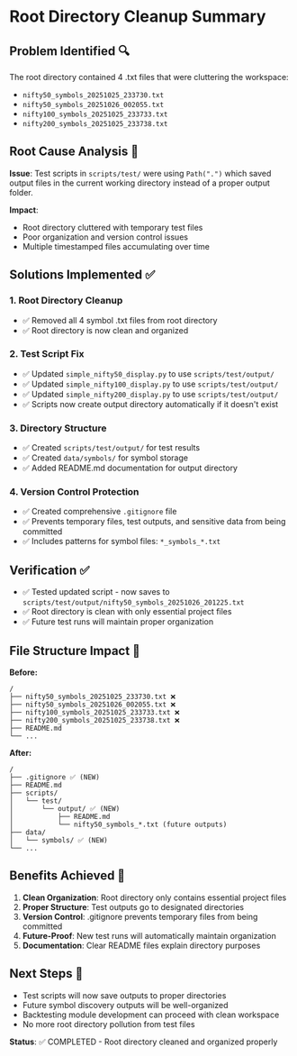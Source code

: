 # Root Directory Cleanup Summary

## Problem Identified 🔍
The root directory contained 4 .txt files that were cluttering the workspace:
- `nifty50_symbols_20251025_233730.txt`
- `nifty50_symbols_20251026_002055.txt` 
- `nifty100_symbols_20251025_233733.txt`
- `nifty200_symbols_20251025_233738.txt`

## Root Cause Analysis 🔧
**Issue**: Test scripts in `scripts/test/` were using `Path(".")` which saved output files in the current working directory instead of a proper output folder.

**Impact**: 
- Root directory cluttered with temporary test files
- Poor organization and version control issues
- Multiple timestamped files accumulating over time

## Solutions Implemented ✅

### 1. Root Directory Cleanup
- ✅ Removed all 4 symbol .txt files from root directory
- ✅ Root directory is now clean and organized

### 2. Test Script Fix
- ✅ Updated `simple_nifty50_display.py` to use `scripts/test/output/`
- ✅ Updated `simple_nifty100_display.py` to use `scripts/test/output/`
- ✅ Updated `simple_nifty200_display.py` to use `scripts/test/output/`
- ✅ Scripts now create output directory automatically if it doesn't exist

### 3. Directory Structure
- ✅ Created `scripts/test/output/` for test results
- ✅ Created `data/symbols/` for symbol storage
- ✅ Added README.md documentation for output directory

### 4. Version Control Protection
- ✅ Created comprehensive `.gitignore` file
- ✅ Prevents temporary files, test outputs, and sensitive data from being committed
- ✅ Includes patterns for symbol files: `*_symbols_*.txt`

## Verification ✅
- ✅ Tested updated script - now saves to `scripts/test/output/nifty50_symbols_20251026_201225.txt`
- ✅ Root directory is clean with only essential project files
- ✅ Future test runs will maintain proper organization

## File Structure Impact 📁

**Before:**
```
/
├── nifty50_symbols_20251025_233730.txt ❌
├── nifty50_symbols_20251026_002055.txt ❌  
├── nifty100_symbols_20251025_233733.txt ❌
├── nifty200_symbols_20251025_233738.txt ❌
├── README.md
└── ...
```

**After:**
```
/
├── .gitignore ✅ (NEW)
├── README.md
├── scripts/
│   └── test/
│       └── output/ ✅ (NEW)
│           ├── README.md
│           └── nifty50_symbols_*.txt (future outputs)
├── data/
│   └── symbols/ ✅ (NEW)
└── ...
```

## Benefits Achieved 🎯
1. **Clean Organization**: Root directory only contains essential project files
2. **Proper Structure**: Test outputs go to designated directories
3. **Version Control**: .gitignore prevents temporary files from being committed
4. **Future-Proof**: New test runs will automatically maintain organization
5. **Documentation**: Clear README files explain directory purposes

## Next Steps 🚀
- Test scripts will now save outputs to proper directories
- Future symbol discovery outputs will be well-organized
- Backtesting module development can proceed with clean workspace
- No more root directory pollution from test files

**Status**: ✅ COMPLETED - Root directory cleaned and organized properly